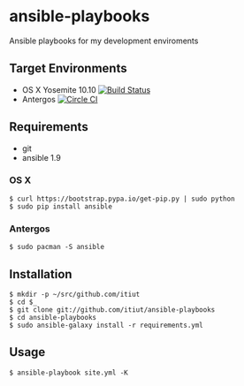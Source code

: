 ansible-playbooks
====
Ansible playbooks for my development enviroments


Target Environments
----
* OS X Yosemite 10.10 [![Build Status](https://travis-ci.org/itiut/ansible-playbooks.svg?branch=master)](https://travis-ci.org/itiut/ansible-playbooks)
* Antergos [![Circle CI](https://circleci.com/gh/itiut/ansible-playbooks.svg?style=svg&circle-token=9c4cfadd2f81035f00785fea3f4216d098380aa4)](https://circleci.com/gh/itiut/ansible-playbooks)


Requirements
----
* git
* ansible 1.9

### OS X
```console
$ curl https://bootstrap.pypa.io/get-pip.py | sudo python
$ sudo pip install ansible
```

### Antergos
```console
$ sudo pacman -S ansible
```


Installation
----
```console
$ mkdir -p ~/src/github.com/itiut
$ cd $_
$ git clone git://github.com/itiut/ansible-playbooks
$ cd ansible-playbooks
$ sudo ansible-galaxy install -r requirements.yml
```


Usage
----
```console
$ ansible-playbook site.yml -K
```
